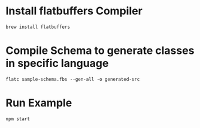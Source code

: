# Install flatbuffers Compiler
```
brew install flatbuffers
```

# Compile Schema to generate classes in specific language
```
flatc sample-schema.fbs --gen-all -o generated-src
```

# Run Example
```
npm start
```
